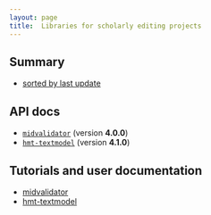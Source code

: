 ```yaml
---
layout: page
title:  Libraries for scholarly editing projects
---
```



## Summary


-  [sorted by last update](editingbydate)


## API docs


-  [`midvalidator`](../api-docs/editinglibs/midvalidator/edu/holycross/shot/mid/validator/index.html) (version **4.0.0**)
-  [`hmt-textmodel`](../api-docs/editinglibs/hmt-textmodel/org/homermultitext/edmodel/)  (version **4.1.0**)

## Tutorials and user documentation


-  [midvalidator](../tut/editinglibs/midvalidator/)
-  [hmt-textmodel](../tut/editinglibs/hmt-textmodel/)
